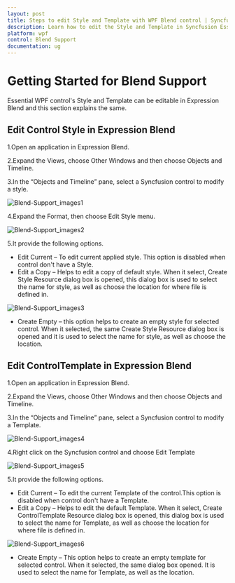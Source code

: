 ```yaml
---
layout: post
title: Steps to edit Style and Template with WPF Blend control | Syncfusion
description: Learn how to edit the Style and Template in Syncfusion Essential WPF Blend Support control, its elements and more.
platform: wpf
control: Blend Support
documentation: ug
---
```


# Getting Started for Blend Support

Essential WPF control's Style and Template can be editable in Expression Blend and this section explains the same.

## Edit Control Style in Expression Blend

1.Open an application in Expression Blend. 

2.Expand the Views, choose Other Windows and then choose Objects and Timeline.

3.In the “Objects and Timeline” pane, select a Syncfusion control to modify a style.

![Blend-Support_images1](Blend-Support_images/GettingStarted_img1.jpeg)


4.Expand the Format, then choose Edit Style menu.

![Blend-Support_images2](Blend-Support_images/GettingStarted_img2.jpeg)


5.It provide the following options.

   * Edit Current – To edit current applied style. This option is disabled when control don't have a Style.
   * Edit a Copy – Helps to edit a copy of default style. When it select, Create Style Resource dialog box is opened, this dialog box is used to select the name for style, as well as choose the location for where file is defined in. 

![Blend-Support_images3](Blend-Support_images/GettingStarted_img3.jpeg)


   * Create Empty – this option helps to create an empty style for selected control. When it selected, the same Create Style Resource dialog box is opened and it is used to select the name for style, as well as choose the location.

## Edit ControlTemplate in Expression Blend

1.Open an application in Expression Blend. 

2.Expand the Views, choose Other Windows and then choose Objects and Timeline.

3.In the “Objects and Timeline” pane, select a Syncfusion control to modify a Template.

![Blend-Support_images4](Blend-Support_images/GettingStarted_img4.jpeg)


4.Right click on the Syncfusion control and choose Edit Template

![Blend-Support_images5](Blend-Support_images/GettingStarted_img5.jpeg)


5.It provide the following options.

* Edit Current – To edit the current Template of the control.This option is disabled when control don't have a Template.
* Edit a Copy – Helps to edit the default Template. When it select, Create ControlTemplate Resource dialog box is opened, this dialog box is used to select the name for Template, as well as choose the location for where file is defined in.

![Blend-Support_images6](Blend-Support_images/GettingStarted_img6.jpeg)


* Create Empty – This option helps to create an empty template for selected control. When it selected, the same dialog box opened. It is used to select the name for Template, as well as the location.

